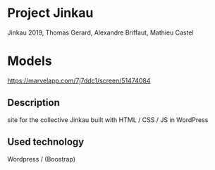 # Project Jinkau

Jinkau 2019, Thomas Gerard, Alexandre Briffaut, Mathieu Castel

# Models

https://marvelapp.com/7j7ddc1/screen/51474084


## Description

site for the collective Jinkau built with HTML / CSS / JS in WordPress

## Used technology

Wordpress / (Boostrap)

